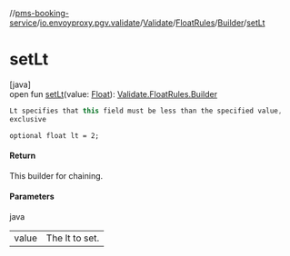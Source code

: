 //[pms-booking-service](../../../../../index.md)/[io.envoyproxy.pgv.validate](../../../index.md)/[Validate](../../index.md)/[FloatRules](../index.md)/[Builder](index.md)/[setLt](set-lt.md)

# setLt

[java]\
open fun [setLt](set-lt.md)(value: [Float](https://kotlinlang.org/api/core/kotlin-stdlib/kotlin/-float/index.html)): [Validate.FloatRules.Builder](index.md)

```kotlin
Lt specifies that this field must be less than the specified value,
exclusive

```
`optional float lt = 2;`

#### Return

This builder for chaining.

#### Parameters

java

| | |
|---|---|
| value | The lt to set. |
